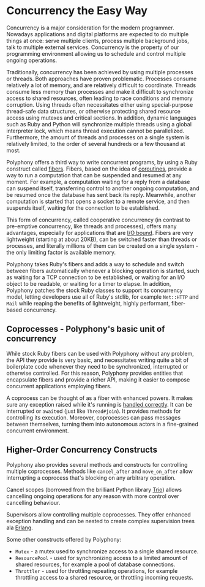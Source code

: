 # Concurrency the Easy Way

Concurrency is a major consideration for the modern programmer. Nowadays
applications and digital platforms are expected to do multiple things at once:
serve multiple clients, process multiple background jobs, talk to multiple
external services. Concurrency is the property of our programming environment
allowing us to schedule and control multiple ongoing operations.

Traditionally, concurrency has been achieved by using multiple processes or
threads. Both approaches have proven problematic. Processes consume relatively a
lot of memory, and are relatively difficult to coordinate. Threads consume less
memory than processes and make it difficult to synchronize access to shared
resources, often leading to race conditions and memory corruption. Using threads
often necessitates either using special-purpose thread-safe data structures, or
otherwise protecting shared resource access using mutexes and critical sections.
In addition, dynamic languages such as Ruby and Python will synchronize multiple
threads using a global interpreter lock, which means thread execution cannot be
parallelized. Furthermore, the amount of threads and processes on a single
system is relatively limited, to the order of several hundreds or a few thousand
at most.

Polyphony offers a third way to write concurrent programs, by using a Ruby
construct called [fibers](https://ruby-doc.org/core-2.6.5/Fiber.html). Fibers,
based on the idea of [coroutines](https://en.wikipedia.org/wiki/Coroutine),
provide a way to run a computation that can be suspended and resumed at any
moment. For example, a computation waiting for a reply from a database can
suspend itself, transferring control to another ongoing computation, and be
resumed once the database has sent back its reply. Meanwhile, another
computation is started that opens a socket to a remote service, and then
suspends itself, waiting for the connection to be established.

This form of concurrency, called cooperative concurrency (in contrast to
pre-emptive concurrency, like threads and processes), offers many advantages,
especially for applications that are
[I/O bound](https://en.wikipedia.org/wiki/I/O_bound). Fibers are very
lightweight (starting at about 20KB), can be switched faster than threads or
processes, and literally millions of them can be created on a single system -
the only limiting factor is available memory.

Polyphony takes Ruby's fibers and adds a way to schedule and switch between
fibers automatically whenever a blocking operation is started, such as waiting
for a TCP connection to be established, or waiting for an I/O object to be
readable, or waiting for a timer to elapse. In addition, Polyphony patches the
stock Ruby classes to support its concurrency model, letting developers use all
of Ruby's stdlib, for example `Net::HTTP` and `Mail` while reaping the benefits
of lightweight, highly performant, fiber-based concurrency.

## Coprocesses - Polyphony's basic unit of concurrency

While stock Ruby fibers can be used with Polyphony without any problem, the API
they provide is very basic, and necessitates writing quite a bit of boilerplate
code whenever they need to be synchronized, interrupted or otherwise controlled.
For this reason, Polyphony provides entities that encapsulate fibers and provide
a richer API, making it easier to compose concurrent applications employing
fibers.

A coprocess can be thought of as a fiber with enhanced powers. It makes sure any
exception raised while it's running is
[handled correctly](./exception-handling.md). It can be interrupted or 
`await`ed (just like `Thread#join`). It provides methods for controlling its
execution. Moreover, coprocesses can pass messages between themselves, turning
them into autonomous actors in a fine-grained concurrent environment.

## Higher-Order Concurrency Constructs

Polyphony also provides several methods and constructs for controlling multiple
coprocesses. Methods like `cancel_after` and `move_on_after` allow interrupting
a coprocess that's blocking on any arbitrary operation.

Cancel scopes (borrowed from the brilliant Python library
[Trio](https://trio.readthedocs.io/en/stable/)) allows cancelling ongoing
operations for any reason with more control over cancelling 
behaviour.

Supervisors allow controlling multiple coprocesses. They offer enhanced
exception handling and can be nested to create complex supervision trees ala
[Erlang](https://adoptingerlang.org/docs/development/supervision_trees/).

Some other constructs offered by Polyphony:

- `Mutex` - a mutex used to synchronize access to a single shared resource.
- `ResourcePool` - used for synchronizing access to a limited amount of shared 
  resources, for example a pool of database connections.
- `Throttler` - used for throttling repeating operations, for example throttling
  access to a shared resource, or throttling incoming requests.
